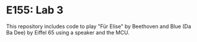 # E155: Lab 3

This repository includes code to play "Für Elise" by Beethoven and Blue (Da Ba Dee) by Eiffel 65 using a speaker
and the MCU.